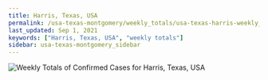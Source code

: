 ```yaml
---
title: Harris, Texas, USA
permalink: /usa-texas-montgomery/weekly_totals/usa-texas-harris-weekly_totals.html
last_updated: Sep 1, 2021
keywords: ["Harris, Texas, USA", "weekly totals"]
sidebar: usa-texas-montgomery_sidebar
---
```


![Weekly Totals of Confirmed Cases for Harris, Texas, USA](/covid_tracker/images/graphs/usa-texas-harris-weekly_totals_graph.png)
